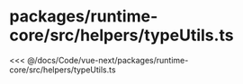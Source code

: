 # packages/runtime-core/src/helpers/typeUtils.ts

<<< @/docs/Code/vue-next/packages/runtime-core/src/helpers/typeUtils.ts
